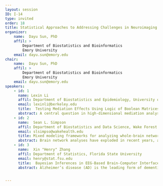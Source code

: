 ```yaml
---
layout: session
ID: I-14
type: invited
order: 18
title: Statistical Approaches to Addressing Challenges in Neuroimaging Research
organizer:
    name:  Dayu Sun, PhD 
    affil: >
        Department of Biostatistics and Bioinformatics 
        Emory University
    email: dayu.sun@emory.edu 
chair:
    name:  Dayu Sun, PhD 
    affil: >
        Department of Biostatistics and Bioinformatics 
        Emory University
    email: dayu.sun@emory.edu 
speakers:
    - id: 1
      name: Lexin Li
      affil: Department of Biostatistics and Epidemiology, University of California, Berkeley
      email: lexinli@berkeley.edu 
      title:  Testing Mediation Effects Using Logic of Boolean Matrices with Applications in Neuroimaging Mediation Analysis
      abstract: A central question in high-dimensional mediation analysis is to infer the significance of individual mediators. The main challenge is that the total number of potential paths that go through any mediator is super-exponential in the number of mediators. Most existing mediation inference solutions either explicitly impose that the mediators are conditionally independent given the exposure, or ignore any potential directed paths among the mediators. In this talk, we present a new hypothesis testing procedure to evaluate individual mediation effects, while taking into account potential interactions among the mediators. Our key idea is to construct the test statistic using the logic of Boolean matrices, which enables us to establish the proper limiting distribution under the null hypothesis. We further employ screening, data splitting, and decorrelated estimation to reduce the bias and increase the power of the test. We show that our test can control both the size and false discovery rate asymptotically, and the power of the test approaches one, while allowing the number of mediators to diverge to infinity with the sample size. We illustrate our method with two applications in neuroimaging-based mediation analysis for Alzheimer's disease.
    - id: 2
      name:  Sean L. Simpson
      affil: Department of Biostatistics and Data Science, Wake Forest School of Medicine
      email: slsimpso@wakehealth.edu
      title: Mixed modeling frameworks for analyzing whole-brain network data
      abstract: Brain network analyses have exploded in recent years, and hold great potential in helping us understand normal and abnormal brain function. Network science approaches have facilitated these analyses and our understanding of how the brain is structurally and functionally organized. However, the development of statistical methods that allow relating this organization to health outcomes has lagged behind. We have attempted to address this need by developing mixed-modeling frameworks that allow relating system-level properties of brain networks to outcomes of interest. These frameworks serve as a synergistic fusion of multivariate statistical approaches with network science, providing a needed analytic foundation for whole-brain network data. Here we delineate these approaches that have been developed for single-task, multitask, and dynamic brain network data. 
    - id: 3
      name:  Xin "Henry" Zhang
      affil: Department of Statistics, Florida State University
      email: henry@stat.fsu.edu
      title:  Bayesian Inferences in EEG-Based Brain-Computer Interface via the Split-and-Merge Gaussian Process
      abstract: Alzheimer’s disease (AD) is the leading form of dementia, and the number of affected people is drastically increasing along with aging of the worldwide population. A key question of AD research is to understand the spatial associative patterns between two pathological proteins, amyloid-beta and tau, as the subject’s age varies. The problem can be formulated as studying the associations of two sets of random variables conditional on the third set of random variables, a topic that has received relatively little attention in the statistics literature, but is crucial for multimodal neuroimaging analysis in general. In this article, motivated by a multimodal positron emission tomography (PET) study for AD, we extend the notion of liquid association of K.C. Li (2002) from the univariate setting to the multivariate and high-dimensional setting. We propose a novel generalized liquid association analysis approach, which offers a new and unique angle to study associations among three sets of random variables. We establish a population dimension reduction model, transform the problem to sparse Tucker decomposition of a three-way tensor, and develop a higher-order singular value decomposition estimation algorithm. We derive the non-asymptotic error bound and asymptotic consistency of the proposed estimator, while allowing the variable dimensions to be larger than and diverge with the sample size. We analyze the motivating multimodal PET dataset, and identify important brain regions that exhibit the most contrastive associations as age varies. We further complement the data analysis with additional simulations to demonstrate the efficacy of the proposed method. 


---
```

